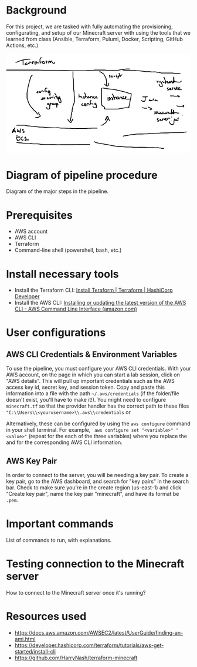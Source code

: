 # Background
For this project, we are tasked with fully automating the provisioning, configurating, and setup of our Minecraft server with using the tools that we learned from class (Ansible, Terraform, Pulumi, Docker, Scripting, GitHub Actions, etc.)

![Best diagram ever](diagram.png)
# Diagram of pipeline procedure
Diagram of the major steps in the pipeline. 

# Prerequisites
- AWS account
- AWS CLI
- Terraform
- Command-line shell (powershell, bash, etc.)

# Install necessary tools
- Install the Terraform CLI: [Install Teraform | Terraform | HashiCorp Developer](https://developer.hashicorp.com/terraform/tutorials/aws-get-started/install-cli)
- Install the AWS CLI: [Installing or updating the latest version of the AWS CLI - AWS Command Line Interface (amazon.com)](https://docs.aws.amazon.com/cli/latest/userguide/getting-started-install.html)

# User configurations
## AWS CLI Credentials & Environment Variables
To use the pipeline, you must configure your AWS CLI credentials. With your AWS account, on the page in which you can start a lab session, click on "AWS details". This will pull up important credentials such as the AWS access key id, secret key, and session token. Copy and paste this information into a file with the path `~/.aws/credentials` (if the folder/file doesn't exist, you'll have to make it!). You might need to configure `minecraft.tf` so that the provider handler has the correct path to these files ```"C:\\Users\\<yourusername>\\.aws\\credentials``` or 

Alternatively, these can be configured by using the `aws configure` command in your shell terminal. For example,
``` aws configure set "<variable>" "<value>"``` (repeat for the each of the three variables)
where you replace the <value> and <variable> for the corresponding AWS CLI information.
  
## AWS Key Pair
In order to connect to the server, you will be needing a key pair. To create a key pair, go to the AWS dashboard, and search for "key pairs" in the search bar. Check to make sure you're in the create region (us-east-1) and click "Create key pair", name the key pair "minecraft", and have its format be `.pem`. 

# Important commands
List of commands to run, with explanations.

# Testing connection to the Minecraft server
How to connect to the Minecraft server once it's running?

# Resources used
- https://docs.aws.amazon.com/AWSEC2/latest/UserGuide/finding-an-ami.html
- https://developer.hashicorp.com/terraform/tutorials/aws-get-started/install-cli
- https://github.com/HarryNash/terraform-minecraft
